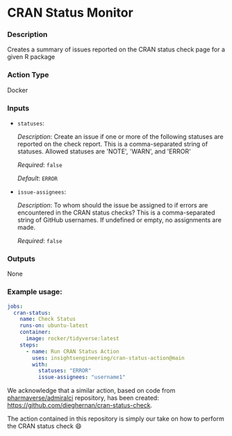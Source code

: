 <!-- BEGIN_ACTION_DOC -->
# CRAN Status Monitor

### Description
Creates a summary of issues reported on the CRAN status check page for a given R package
### Action Type
Docker

### Inputs
* `statuses`:

  _Description_: Create an issue if one or more of the following
statuses are reported on the check report.
This is a comma-separated string of statuses.
Allowed statuses are 'NOTE', 'WARN', and 'ERROR'


  _Required_: `false`

  _Default_: `ERROR`

* `issue-assignees`:

  _Description_: To whom should the issue be assigned to if errors are
encountered in the CRAN status checks?
This is a comma-separated string of GitHub usernames.
If undefined or empty, no assignments are made.


  _Required_: `false`

### Outputs
None
<!-- END_ACTION_DOC -->

### Example usage:
```yaml
jobs:
  cran-status:
    name: Check Status
    runs-on: ubuntu-latest
    container:
      image: rocker/tidyverse:latest
    steps:
      - name: Run CRAN Status Action
        uses: insightsengineering/cran-status-action@main
        with:
          statuses: "ERROR"
          issue-assignees: "username1"
```

We acknowledge that a similar action, based on code from [pharmaverse/admiralci](https://github.com/pharmaverse/admiralci) repository, has been created: https://github.com/dieghernan/cran-status-check.

The action contained in this repository is simply our take on how to perform the CRAN status check 😄
